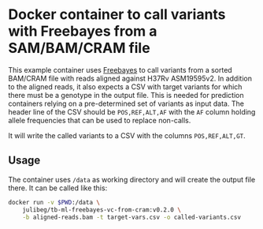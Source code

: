 # Docker container to call variants with Freebayes from a SAM/BAM/CRAM file

This example container uses [Freebayes](https://github.com/freebayes/freebayes)
to call variants from a sorted BAM/CRAM file with reads aligned against H37Rv
ASM19595v2. In addition to the aligned reads, it also expects a CSV with target
variants for which there must be a genotype in the output file. This is needed
for prediction containers relying on a pre-determined set of variants as input
data. The header line of the CSV should be `POS,REF,ALT,AF` with the `AF` column
holding allele frequencies that can be used to replace non-calls. 

It will write the called variants to a CSV with the columns `POS,REF,ALT,GT`.

## Usage

The container uses `/data` as working directory and will create the output file
there. It can be called like this:

```bash
docker run -v $PWD:/data \
    julibeg/tb-ml-freebayes-vc-from-cram:v0.2.0 \
    -b aligned-reads.bam -t target-vars.csv -o called-variants.csv
```
